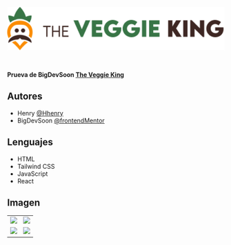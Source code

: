 

<p align="center">
  <img src="./src/assets/icons/logo.svg" height="100" alt="Formik.js" />
</p>


<br>



**Prueva de BigDevSoon [The Veggie King](https://app.bigdevsoon.me/projects/the-veggie-king)**



## Autores

- Henry  [@Hhenry](https://github.com/hhenry14)
- BigDevSoon [@frontendMentor](https://app.bigdevsoon.m)

## Lenguajes

* HTML
* Tailwind CSS
* JavaScript
* React

<!-- ALL-CONTRIBUTORS-LIST:END -->
## Imagen
<div align="center" >
<table>
<tr align="center">
<td align="center">
<img src="./desiner/project-preview.png" height="180">
</td>
<td align="center">
<img src="./desiner/Desktop.png "height="180">
</td>
</tr>
<tr>
<td align="center">
<img src="./desiner/Mobile.png" height="180" >
</td>
<td align="center">
<img src="./desiner/Desktop-body.png" height="180">
</td>
</tr>


</table>
</div>
